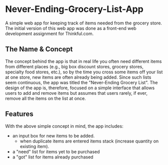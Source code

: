 # Never-Ending-Grocery-List-App

A simple web app for keeping track of items needed from the grocery store. The initial version of this web app was done as a front-end web development  assignment for Thinkful.com. 

## The Name & Concept

The concept behind the app is that in real life you often need different items from different places (e.g., big box discount stores, grocery stores, specialty food stores, etc.), so by the time you cross some items off your list at one store, new items are often already being added. Since such lists seem continuous, the app was titled the "Never-Ending Grocery List". The design of the app is, therefore, focused on a simple interface that allows users to add and remove items but assumes that users rarely, if ever, remove all the items on the list at once.

## Features 

With the above simple concept in mind, the app includes:

- an input box for new items to be added.
  - when duplicate items are entered items stack (increase quantity on existing item). 
- a "need" list for items yet to be purchased      
- a "got" list for items already purchased

